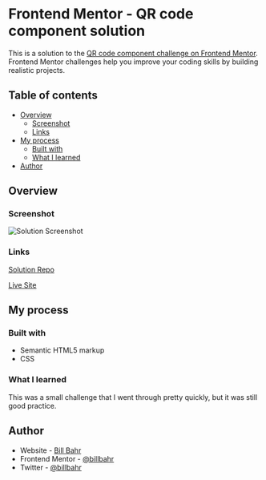 # Frontend Mentor - QR code component solution

This is a solution to the [QR code component challenge on Frontend Mentor](https://www.frontendmentor.io/challenges/qr-code-component-iux_sIO_H). Frontend Mentor challenges help you improve your coding skills by building realistic projects. 

## Table of contents

- [Overview](#overview)
  - [Screenshot](#screenshot)
  - [Links](#links)
- [My process](#my-process)
  - [Built with](#built-with)
  - [What I learned](#what-i-learned)
- [Author](#author)

## Overview

### Screenshot

![Solution Screenshot](images/screenshot.jpg)

### Links

[Solution Repo](https://github.com/billbahr/qr-code-component)

[Live Site](https://billbahr.github.io/qr-code-component)

## My process

### Built with

- Semantic HTML5 markup
- CSS

### What I learned

This was a small challenge that I went through pretty quickly, but it was still good practice.

## Author

- Website - [Bill Bahr](https://www.your-site.com)
- Frontend Mentor - [@billbahr](https://www.frontendmentor.io/profile/billbahr)
- Twitter - [@billbahr](https://www.twitter.com/billbahr)

